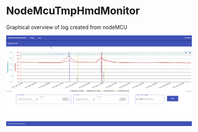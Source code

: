 # NodeMcuTmpHmdMonitor

Graphical overview of log created from nodeMCU 

<img src="https://github.com/MartinBergstrom/NodeMcuTmpHumidGraph/blob/master/src/assets/NodeMcuTmpHumidController_01.png">
